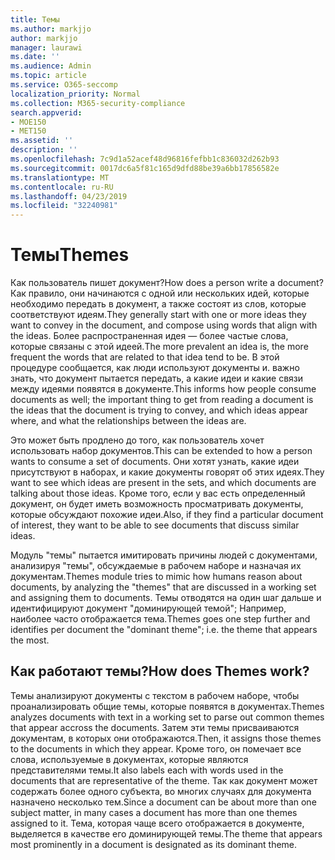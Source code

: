 ```yaml
---
title: Темы
ms.author: markjjo
author: markjjo
manager: laurawi
ms.date: ''
ms.audience: Admin
ms.topic: article
ms.service: O365-seccomp
localization_priority: Normal
ms.collection: M365-security-compliance
search.appverid:
- MOE150
- MET150
ms.assetid: ''
description: ''
ms.openlocfilehash: 7c9d1a52acef48d96816fefbb1c836032d262b93
ms.sourcegitcommit: 0017dc6a5f81c165d9dfd88be39a6bb17856582e
ms.translationtype: MT
ms.contentlocale: ru-RU
ms.lasthandoff: 04/23/2019
ms.locfileid: "32240981"
---
```

# <a name="themes"></a><span data-ttu-id="fd326-102">Темы</span><span class="sxs-lookup"><span data-stu-id="fd326-102">Themes</span></span>
<span data-ttu-id="fd326-103">Как пользователь пишет документ?</span><span class="sxs-lookup"><span data-stu-id="fd326-103">How does a person write a document?</span></span> <span data-ttu-id="fd326-104">Как правило, они начинаются с одной или нескольких идей, которые необходимо передать в документ, а также состоят из слов, которые соответствуют идеям.</span><span class="sxs-lookup"><span data-stu-id="fd326-104">They generally start with one or more ideas they want to convey in the document, and compose using words that align with the ideas.</span></span> <span data-ttu-id="fd326-105">Более распространенная идея — более частые слова, которые связаны с этой идеей.</span><span class="sxs-lookup"><span data-stu-id="fd326-105">The more prevalent an idea is, the more frequent the words that are related to that idea tend to be.</span></span> <span data-ttu-id="fd326-106">В этой процедуре сообщается, как люди используют документы и. важно знать, что документ пытается передать, а какие идеи и какие связи между идеями появятся в документе.</span><span class="sxs-lookup"><span data-stu-id="fd326-106">This informs how people consume documents as well; the important thing to get from reading a document is the ideas that the document is trying to convey, and which ideas appear where, and what the relationships between the ideas are.</span></span>

<span data-ttu-id="fd326-107">Это может быть продлено до того, как пользователь хочет использовать набор документов.</span><span class="sxs-lookup"><span data-stu-id="fd326-107">This can be extended to how a person wants to consume a set of documents.</span></span> <span data-ttu-id="fd326-108">Они хотят узнать, какие идеи присутствуют в наборах, и какие документы говорят об этих идеях.</span><span class="sxs-lookup"><span data-stu-id="fd326-108">They want to see which ideas are present in the sets, and which documents are talking about those ideas.</span></span> <span data-ttu-id="fd326-109">Кроме того, если у вас есть определенный документ, он будет иметь возможность просматривать документы, которые обсуждают похожие идеи.</span><span class="sxs-lookup"><span data-stu-id="fd326-109">Also, if they find a particular document of interest, they want to be able to see documents that discuss similar ideas.</span></span>

<span data-ttu-id="fd326-110">Модуль "темы" пытается имитировать причины людей с документами, анализируя "темы", обсуждаемые в рабочем наборе и назначая их документам.</span><span class="sxs-lookup"><span data-stu-id="fd326-110">Themes module tries to mimic how humans reason about documents, by analyzing the "themes" that are discussed in a working set and assigning them to documents.</span></span> <span data-ttu-id="fd326-111">Темы отводятся на один шаг дальше и идентифицируют документ "доминирующей темой"; Например, наиболее часто отображается тема.</span><span class="sxs-lookup"><span data-stu-id="fd326-111">Themes goes one step further and identifies per document the "dominant theme"; i.e. the theme that appears the most.</span></span>

## <a name="how-does-themes-work"></a><span data-ttu-id="fd326-112">Как работают темы?</span><span class="sxs-lookup"><span data-stu-id="fd326-112">How does Themes work?</span></span>
<span data-ttu-id="fd326-113">Темы анализируют документы с текстом в рабочем наборе, чтобы проанализировать общие темы, которые появятся в документах.</span><span class="sxs-lookup"><span data-stu-id="fd326-113">Themes analyzes documents with text in a working set to parse out common themes that appear accross the documents.</span></span> <span data-ttu-id="fd326-114">Затем эти темы присваиваются документам, в которых они отображаются.</span><span class="sxs-lookup"><span data-stu-id="fd326-114">Then, it assigns those themes to the documents in which they appear.</span></span> <span data-ttu-id="fd326-115">Кроме того, он помечает все слова, используемые в документах, которые являются представителями темы.</span><span class="sxs-lookup"><span data-stu-id="fd326-115">It also labels each with words used in the documents that are representative of the theme.</span></span> <span data-ttu-id="fd326-116">Так как документ может содержать более одного субъекта, во многих случаях для документа назначено несколько тем.</span><span class="sxs-lookup"><span data-stu-id="fd326-116">Since a document can be about more than one subject matter, in many cases a document has more than one themes assigned to it.</span></span> <span data-ttu-id="fd326-117">Тема, которая чаще всего отображается в документе, выделяется в качестве его доминирующей темы.</span><span class="sxs-lookup"><span data-stu-id="fd326-117">The theme that appears most prominently in a document is designated as its dominant theme.</span></span>